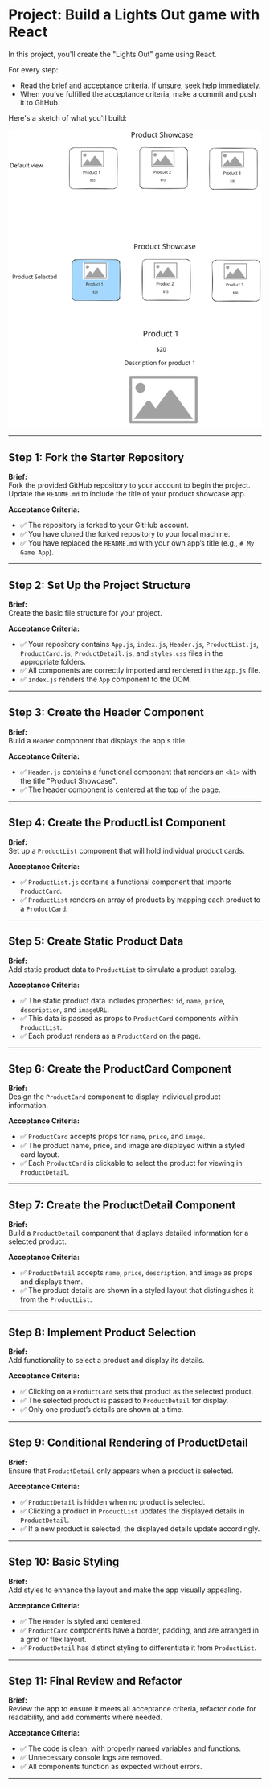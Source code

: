 
# Project: Build a Lights Out game with React

In this project, you'll create the "Lights Out" game using React.

For every step:
- Read the brief and acceptance criteria. If unsure, seek help immediately.
- When you’ve fulfilled the acceptance criteria, make a commit and push it to GitHub.

Here's a sketch of what you'll build:

![interface](./sketch.svg)

---

## Step 1: Fork the Starter Repository

**Brief:**  
Fork the provided GitHub repository to your account to begin the project. Update the `README.md` to include the title of your product showcase app.

**Acceptance Criteria:**
- ✅ The repository is forked to your GitHub account.
- ✅ You have cloned the forked repository to your local machine.
- ✅ You have replaced the `README.md` with your own app’s title (e.g., `# My Game App`).

---

## Step 2: Set Up the Project Structure

**Brief:**  
Create the basic file structure for your project.

**Acceptance Criteria:**
- ✅ Your repository contains `App.js`, `index.js`, `Header.js`, `ProductList.js`, `ProductCard.js`, `ProductDetail.js`, and `styles.css` files in the appropriate folders.
- ✅ All components are correctly imported and rendered in the `App.js` file.
- ✅ `index.js` renders the `App` component to the DOM.

---

## Step 3: Create the Header Component

**Brief:**  
Build a `Header` component that displays the app's title.

**Acceptance Criteria:**
- ✅ `Header.js` contains a functional component that renders an `<h1>` with the title "Product Showcase".
- ✅ The header component is centered at the top of the page.

---

## Step 4: Create the ProductList Component

**Brief:**  
Set up a `ProductList` component that will hold individual product cards.

**Acceptance Criteria:**
- ✅ `ProductList.js` contains a functional component that imports `ProductCard`.
- ✅ `ProductList` renders an array of products by mapping each product to a `ProductCard`.

---

## Step 5: Create Static Product Data

**Brief:**  
Add static product data to `ProductList` to simulate a product catalog.

**Acceptance Criteria:**
- ✅ The static product data includes properties: `id`, `name`, `price`, `description`, and `imageURL`.
- ✅ This data is passed as props to `ProductCard` components within `ProductList`.
- ✅ Each product renders as a `ProductCard` on the page.

---

## Step 6: Create the ProductCard Component

**Brief:**  
Design the `ProductCard` component to display individual product information.

**Acceptance Criteria:**
- ✅ `ProductCard` accepts props for `name`, `price`, and `image`.
- ✅ The product name, price, and image are displayed within a styled card layout.
- ✅ Each `ProductCard` is clickable to select the product for viewing in `ProductDetail`.

---

## Step 7: Create the ProductDetail Component

**Brief:**  
Build a `ProductDetail` component that displays detailed information for a selected product.

**Acceptance Criteria:**
- ✅ `ProductDetail` accepts `name`, `price`, `description`, and `image` as props and displays them.
- ✅ The product details are shown in a styled layout that distinguishes it from the `ProductList`.

---

## Step 8: Implement Product Selection

**Brief:**  
Add functionality to select a product and display its details.

**Acceptance Criteria:**
- ✅ Clicking on a `ProductCard` sets that product as the selected product.
- ✅ The selected product is passed to `ProductDetail` for display.
- ✅ Only one product’s details are shown at a time.

---

## Step 9: Conditional Rendering of ProductDetail

**Brief:**  
Ensure that `ProductDetail` only appears when a product is selected.

**Acceptance Criteria:**
- ✅ `ProductDetail` is hidden when no product is selected.
- ✅ Clicking a product in `ProductList` updates the displayed details in `ProductDetail`.
- ✅ If a new product is selected, the displayed details update accordingly.

---

## Step 10: Basic Styling

**Brief:**  
Add styles to enhance the layout and make the app visually appealing.

**Acceptance Criteria:**
- ✅ The `Header` is styled and centered.
- ✅ `ProductCard` components have a border, padding, and are arranged in a grid or flex layout.
- ✅ `ProductDetail` has distinct styling to differentiate it from `ProductList`.

---

## Step 11: Final Review and Refactor

**Brief:**  
Review the app to ensure it meets all acceptance criteria, refactor code for readability, and add comments where needed.

**Acceptance Criteria:**
- ✅ The code is clean, with properly named variables and functions.
- ✅ Unnecessary console logs are removed.
- ✅ All components function as expected without errors.

--- 
